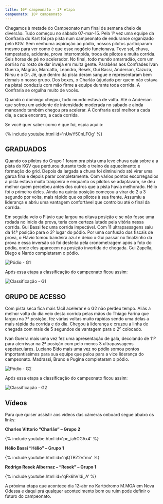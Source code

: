 ```yaml
---
title: 10º campeonato - 3ª etapa
campeonato: 10º campeonato
---
```


Chegamos à metade do Campeonato num final de semana cheio de diversão.
Tudo começou no sábado 07-mar-15. Pela 1ª vez uma equipe da Confraria do Kart foi pra pista num campeonato de endurance organizado pelo KGV. Sem nenhuma aspiração ao pódio, nossos pilotos participaram mesmo para ver como é que esse negócio funcionava. Teve sol, chuva, tempestade, acidente, prova interrompida, troca de pilotos e muita corrida. Seis horas de pé no acelerador. No final, todo mundo amarradão, com um sorriso no rosto de dar inveja em muita gente. Parabéns aos Confrades Ivan Guerra, Magrão, Marcatto, Leandro, Resek, Gui Bassi, Anderson, Cazuza, Nirsu e o Dr. Jé, que dentro da pista deram sangue e representaram bem demais o nosso grupo. Dos boxes, o Charlão (ajudado por quem não estava na pista) conduziu com mão firme a equipe durante toda corrida. A Confraria se orgulha muito de vocês.

Quando o domingo chegou, todo mundo estava de volta. Até o Anderson que sofreu um acidente de intensidade moderada no sábado e ainda mancando também chegou pra acelerar. A Confraria está melhor a cada dia, a cada encontro, a cada corrida.

Se você quer saber como é que foi, espia aqui ó:

{% include youtube.html id='nUwY50nLFOg' %}

## GRADUADOS

Quando os pilotos do Grupo 1 foram pra pista uma leve chuva caia sobre a a pista do KGV que perdurou durante todo o treino de aquecimento e formação do grid. Depois da largada a chuva foi diminuindo até virar uma garoa fina e depois parar completamente. Com vários pontos escorregadios a pista estava muito traiçoeira e enquanto os pilotos se adaptavam, se deu melhor quem percebeu antes dos outros que a pista havia melhorado. Hélio foi o primeiro deles. Ainda na quinta posição começou a virar de 2 a 3 segundo por volta, mais rápido que os pilotos à sua frente. Assumiu a liderança e abriu uma vantagem confortável que controlou até o final da corrida.

Em seguida veio o Flávio que largou na oitava posição e se não fosse uma rodada no início da prova, teria com certeza lutado pela vitória nessa corrida.
Gui Bassi fez uma corrida impecável. Com 11 ultrapassagens saiu da 14ª posição para o 3º lugar do pódio. Por uma confusão dos fiscais de prova, o Flávio tomou bandeira azul e deixo o Gui passar no finalzinho da prova e essa inversão só foi desfeita pela cronometragem após a foto do pódio, onde eles aparecem na posição invertida de chegada.
Gui Zapella, Diego e Nardo completaram o pódio.

![Pódio - G1](/uploads/Podio2015_sem1_prova03_KGV_G1.jpg)

Após essa etapa a classificação do campeonato ficou assim:

![Classificação - G1](/uploads/Classific2015_sem1_prova03_Equipes_e_Pilotos_G1.jpg)

## GRUPO DE ACESSO

Com pista seca fica mais fácil acelerar e o G2 não perdeu tempo. Aliás a melhor volta do dia veio desta corrida pelas mãos do Thiago Farina que largou na 7ª posição, fez várias voltas muito rápidas sendo uma delas a mais rápida da corrida e do dia. Chegou à liderança e cruzou a linha de chegada com mais de 5 segundos de vantagem para o 2º colocado.

Ivan Guerra mais uma vez fez uma apresentação de gala, decolando de 11º para aterrissar na 2ª posição com pelo menos 3 ultrapassagens espetaculares.
Luciano Bido mais uma vez no pódio somou pontos importantíssimos para sua equipe que pulou para a vice liderança do campeonato.
Madrassi, Bruno e Pugina completaram o pódio.

![Pódio - G2](/uploads/Podio2015_sem1_prova03_KGV_G2.jpg)

Após essa etapa a classificação do campeonato ficou assim:

![Classificação - G2](/uploads/Classific2015_sem1_prova03_Equipes_e_Pilotos_G2.jpg)

## Vídeos

Para que quiser assistir aos vídeos das câmeras onboard segue abaixo os links:

**Charles Vittorio “Charlão” – Grupo 2**

{% include youtube.html id='pc_ia5CG5x4' %}

**Hélio Bassi “Hélio” – Grupo 1**

{% include youtube.html id='njQTBZ2vfmo' %}

**Rodrigo Resek Albernaz – “Resek” – Grupo 1**

{% include youtube.html id='qFk6hVldi_A' %}

A próxima etapa que acontece dia 12-abr no Kartódromo M.MOA em Nova Odessa e daqui prá qualquer acontecimento bom ou ruim pode definir o futuro do campeonato.

